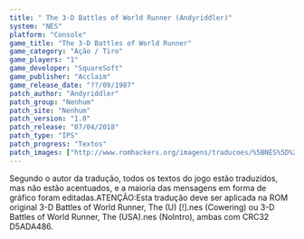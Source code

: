 ```yaml
---
title: " The 3-D Battles of World Runner (Andyriddler)"
system: "NES"
platform: "Console"
game_title: "The 3-D Battles of World Runner"
game_category: "Ação / Tiro"
game_players: "1"
game_developer: "SquareSoft"
game_publisher: "Acclaim"
game_release_date: "??/09/1987"
patch_author: "Andyriddler"
patch_group: "Nenhum"
patch_site: "Nenhum"
patch_version: "1.0"
patch_release: "07/04/2018"
patch_type: "IPS"
patch_progress: "Textos"
patch_images: ["http://www.romhackers.org/imagens/traducoes/%5BNES%5D%20The%203-D%20Battles%20of%20World%20Runner%20-%20Andyriddler%20-%201.png","http://www.romhackers.org/imagens/traducoes/%5BNES%5D%20The%203-D%20Battles%20of%20World%20Runner%20-%20Andyriddler%20-%202.png","http://www.romhackers.org/imagens/traducoes/%5BNES%5D%20The%203-D%20Battles%20of%20World%20Runner%20-%20Andyriddler%20-%203.png"]
---
```

Segundo o autor da tradução, todos os textos do jogo estão traduzidos, mas não estão acentuados, e a maioria das mensagens em forma de gráfico foram editadas.ATENÇÃO:Esta tradução deve ser aplicada na ROM original 3-D Battles of World Runner, The (U) [!].nes (Cowering) ou 3-D Battles of World Runner, The (USA).nes (NoIntro), ambas com CRC32 D5ADA486.